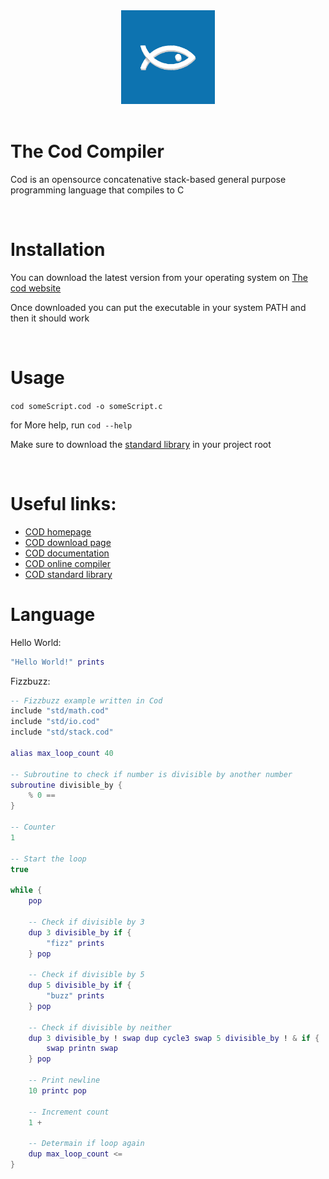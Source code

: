 <div align="center">
    <img
        alt="Cod"
        src="assets/cod-logo.png"
        width="150">
</div>

<br />

# The Cod Compiler
Cod is an opensource concatenative stack-based general purpose programming language that compiles to C 

<br />

# Installation
You can download the latest version from your operating system on [The cod website](https://codlang.com)

Once downloaded you can put the executable in your system PATH and then it should work

<br />

# Usage
`cod someScript.cod -o someScript.c`

for More help, run `cod --help`

Make sure to download the [standard library](https://github.com/justlucdewit/cod/tree/master/stdlib) in your project root

<br />

# Useful links:
 - [COD homepage](https://codlang.com)
 - [COD download page](http://codlang.com/download.html)
 - [COD documentation](http://codlang.com/docs.html)
 - [COD online compiler](http://codlang.com/try-it.html)
 - [COD standard library](https://github.com/justlucdewit/cod/tree/master/stdlib)

# Language
Hello World:

``` lua
"Hello World!" prints
```

Fizzbuzz:

```lua
-- Fizzbuzz example written in Cod
include "std/math.cod"
include "std/io.cod"
include "std/stack.cod"

alias max_loop_count 40

-- Subroutine to check if number is divisible by another number
subroutine divisible_by {
    % 0 ==
}

-- Counter
1

-- Start the loop
true

while {
    pop
    
    -- Check if divisible by 3
    dup 3 divisible_by if {
        "fizz" prints
    } pop

    -- Check if divisible by 5
    dup 5 divisible_by if {
        "buzz" prints
    } pop
    
    -- Check if divisible by neither
    dup 3 divisible_by ! swap dup cycle3 swap 5 divisible_by ! & if {
        swap printn swap
    } pop

    -- Print newline
    10 printc pop

    -- Increment count
    1 +

    -- Determain if loop again
    dup max_loop_count <=
}
```